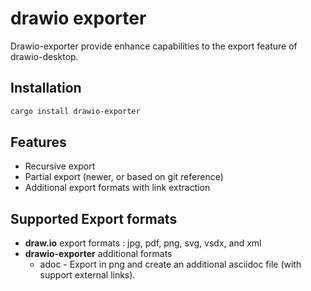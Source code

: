 # drawio exporter

Drawio-exporter provide enhance capabilities to the export feature of drawio-desktop.

## Installation

```sh
cargo install drawio-exporter
```

## Features

* Recursive export
* Partial export (newer, or based on git reference)
* Additional export formats with link extraction

## Supported Export formats

* **draw.io** export formats : jpg, pdf, png, svg, vsdx, and xml
* **drawio-exporter** additional formats
  * adoc - Export in png and create an additional asciidoc file (with support external links).
